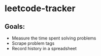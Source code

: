 # leetcode-tracker

## Goals:
- Measure the time spent solving problems
- Scrape problem tags
- Record history in a spreadsheet
